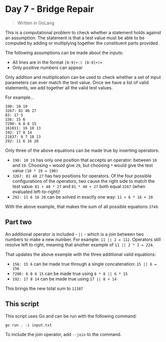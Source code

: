 # Day 7 - Bridge Repair

> Written in GoLang

This is a computational problem to check whether a statement holds against an assumption. The
statement is that a test value must be able to be computed by adding or multiplying together the
constituent parts provided.

The following assumptions can be made about the inputs:

* All lines are in the format `[0-9]+:( [0-9]+)+`
* Only positive numbers can appear

Only addition and multiplication can be used to check whether a set of input parameters can ever
match the test value. Once we have a list of valid statements, we add together all the valid
test values.

For example...

```text
190: 10 19
3267: 81 40 27
83: 17 5
156: 15 6
7290: 6 8 6 15
161011: 16 10 13
192: 17 8 14
21037: 9 7 18 13
292: 11 6 16 20
```

Only three of the above equations can be made true by inserting operators:

* `190: 10 19` has only one position that accepts an operator: between `10` and `19`. Choosing `+`
  would give `29`, but choosing `*` would give the test value `(10 * 19 = 190)`
* `3267: 81 40 27` has two positions for operators. Of the four possible configurations of the
  operators, two cause the right side to match the test value: `81 + 40 * 27` and `81 * 40 + 27`
  both equal `3267` (when evaluated left-to-right)!
* `292: 11 6 16 20` can be solved in exactly one way: `11 + 6 * 16 + 20`

With the above example, that makes the sum of all possible equations `3749`.

## Part two

An additional operator is included - `||` - which is a join between two numbers to make a new
number. For example: `11 || 2 = 112`. Operators still resolve left to right, meaning that another
example of `11 || 2 * 2 = 224`.

That updates the above example with the three additional valid equations:

* `156: 15 6` can be made true through a single concatenation: `15 || 6 = 156`
* `7290: 6 8 6 15` can be made true using `6 * 8 || 6 * 15`
* `192: 17 8 14` can be made true using `17 || 8 + 14`

This brings the new total sum to `11387`

## This script

This script uses Go and can be run with the following command:

```shell
go run . -i input.txt
```

To include the join operator, add `--join` to the command.
